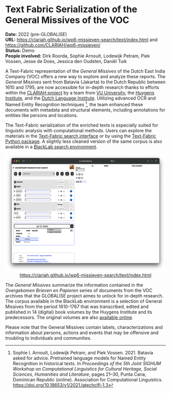 # Text Fabric Serialization of the General Missives of the VOC

**Date:** 2022 (pre-GLOBALISE)  
**URL:** https://clariah.github.io/wp6-missieven-search/text/index.html and https://github.com/CLARIAH/wp6-missieven/   
**Status:** Demo  
**People involved:** Dirk Roorda, Sophie Arnoult, Lodewijk Petram, Piek Vossen, Jesse de Does, Jessica den Oudsten, Daniël Tuik

A Text-Fabric representation of the _General Missives_ of the Dutch East India Company (VOC) offers a new way to explore and analyze these reports. The _General Missives_ sent from Batavia (Jakarta) to the Dutch Republic between 1610 and 1795, are now accessible for in-depth research thanks to efforts within the [CLARIAH project](https://www.clariah.nl/) by a team from [VU University](https://vu.nl/), the [Huygens Institute](https://www.huygens.knaw.nl/), and the [Dutch Language Institute](https://ivdnt.org/). Utilizing advanced OCR and Named Entity Recognition techniques [^1], the team enhanced these documents with metadata and structural elements, including annotations for entities like persons and locations.

The Text-Fabric serialization of the enriched texts is especially suited for linguistic analysis with computational methods. Users can explore the materials in the [Text-Fabric search interface](https://clariah.github.io/wp6-missieven-search/text/index.html) or by using the [Text-Fabric Python package](https://github.com/CLARIAH/wp6-missieven/). A slightly less cleaned version of the same corpus is also available in a [BlackLab search environment](experiments/blacklab-search-interface-general-missives.md).

<p style="text-align: center;"><a href="https://clariah.github.io/wp6-missieven-search/text/index.html" target="_blank"><img src="/static/img/text-fabric-search-interface-general-missives-screenshot.png" alt="Screenshot of the Text-Fabric Search Interface for General Missives of the VOC"><br>
https://clariah.github.io/wp6-missieven-search/text/index.html</a></p>

The _General Missives_ summarize the information contained in the _Overgekomen Brieven en Papieren_ series of documents from the VOC archives that the GLOBALISE project aimes to unlock for in-depth research. The corpus available in the BlackLab environment is a selection of General Missives from the period 1610-1767 that was transcribed, edited and published in 14 (digital) book volumes by the Huygens Institute and its predecessors. The original volumes are also [available online](https://resources.huygens.knaw.nl/vocgeneralemissiven). 

Please note that the General Missives contain labels, characterizations and information about persons, actions and events that may be offensive and troubling to individuals and communities.

[^1]: Sophie I. Arnoult, Lodewijk Petram, and Piek Vossen. 2021. Batavia asked for advice. Pretrained language models for Named Entity Recognition in historical texts. In _Proceedings of the 5th Joint SIGHUM Workshop on Computational Linguistics for Cultural Heritage, Social Sciences, Humanities and Literature_, pages 21–30, Punta Cana, Dominican Republic (online). Association for Computational Linguistics. https://doi.org/10.18653/v1/2021.latechclfl-1.3
